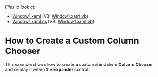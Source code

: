 <!-- default file list -->
*Files to look at*:

* [Window1.xaml](./CS/DXGrid_CustomColumnChooser/Window1.xaml) (VB: [Window1.xaml.vb](./VB/DXGrid_CustomColumnChooser/Window1.xaml.vb))
* [Window1.xaml.cs](./CS/DXGrid_CustomColumnChooser/Window1.xaml.cs) (VB: [Window1.xaml.vb](./VB/DXGrid_CustomColumnChooser/Window1.xaml.vb))
<!-- default file list end -->
# How to Create a Custom Column Chooser


<p>This example shows how to create a custom standalone <strong>Column Chooser</strong> and display it within the <strong>Expander </strong>control.</p>

<br/>


